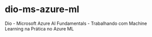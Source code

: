 # dio-ms-azure-ml
 Dio - Microsoft Azure AI Fundamentals -  Trabalhando com Machine Learning na Prática no Azure ML
